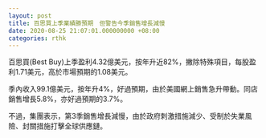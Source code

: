 ```yaml
---
layout: post
title: 百思買上季業績勝預期　但警告今季銷售增長減慢
date: 2020-08-25 21:07:01.000000000 +08:00
categories: rthk
---
```


百思買(Best Buy)上季盈利4.32億美元，按年升近82%，撇除特殊項目，每股盈利1.71美元，高於市場預期的1.08美元。

季內收入99.1億美元，按年升4%，好過預期，由於美國網上銷售急升帶動。同店銷售增長5.8%，亦好過預期的3.7%。

不過，集團表示，第3季銷售增長減慢，由於政府刺激措施減少、受制於失業風險、封關措施打擊全球供應鏈。
